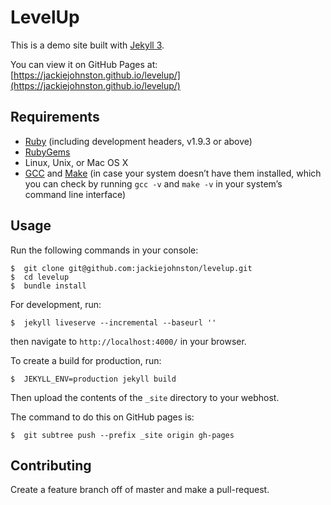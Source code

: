 # LevelUp
This is a demo site built with [Jekyll 3](https://jekyllrb.com/).

You can view it on GitHub Pages at: [https://jackiejohnston.github.io/levelup/](https://jackiejohnston.github.io/levelup/)

## Requirements

 - [Ruby](https://www.ruby-lang.org/en/downloads/) (including development headers, v1.9.3 or above)
 - [RubyGems](https://rubygems.org/pages/download)
 - Linux, Unix, or Mac OS X
 - [GCC](https://gcc.gnu.org/install/) and [Make](https://www.gnu.org/software/make/) (in case your system doesn’t have them installed, which you can check by running `gcc -v` and `make -v` in your system’s command line interface)

## Usage

Run the following commands in your console:
```
$  git clone git@github.com:jackiejohnston/levelup.git
$  cd levelup
$  bundle install
```

For development, run:
```
$  jekyll liveserve --incremental --baseurl ''
```

then navigate to `http://localhost:4000/` in your browser.

To create a build for production, run:
```
$  JEKYLL_ENV=production jekyll build
```
Then upload the contents of the `_site` directory to your webhost.

The command to do this on GitHub pages is:
```
$  git subtree push --prefix _site origin gh-pages
```

## Contributing
Create a feature branch off of master and make a pull-request.